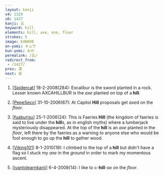 ```yaml
---
layout: kanji
v4: 1329
v6: 1427
kanji: 丘
keyword: hill
elements: hill, axe, one, floor
strokes: 5
image: E4B898
on-yomi: キュウ
kun-yomi: おか
permalink: /丘/
redirect_from:
 - /1427/
prev: 深
next: 岳
---
```


1) [<a href="http://kanji.koohii.com/profile/Spidercat">Spidercat</a>] 18-2-2008(284): Excalibur is the sword planted in a rock. Lesser known AXCAHILLBUR is the <em>axe</em> planted on top of a<strong> hill</strong>.

2) [<a href="http://kanji.koohii.com/profile/PepeSeco">PepeSeco</a>] 31-10-2006(67): At Capitol<strong> Hill</strong> proposals get <em>axe</em>d on the <em>floor</em>.

3) [<a href="http://kanji.koohii.com/profile/fuaburisu">fuaburisu</a>] 25-1-2006(24): This is Faeries<strong> Hill</strong> (the kingdom of faeries is said to live under the<strong> hill</strong>s, as in english myths) where a lumberjack mysteriously disappeared. At the top of the<strong> hill</strong> is an <em>axe</em> planted in the <em>floor</em>, left there by the faeries as a warning to anyone else who would be fool enough to go up the<strong> hill</strong> to gather wood.

4) [<a href="http://kanji.koohii.com/profile/Viking101">Viking101</a>] 8-1-2010(19): I climbed to the top of a<strong> hill</strong> but didn&#039;t have a flag so I stuck my <em>axe</em> in the <em>ground</em> in order to mark my momentous ascent.

5) [<a href="http://kanji.koohii.com/profile/ivantolearnkanji">ivantolearnkanji</a>] 6-4-2008(14): I like to c-<strong>hill</strong>-<em>ax</em> on the <em>floor</em>.

